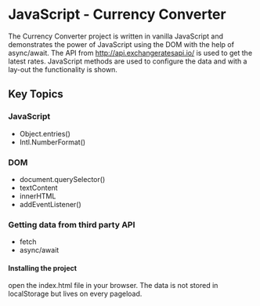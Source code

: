 # JavaScript - Currency Converter

The Currency Converter project is written in vanilla JavaScript and demonstrates the power of JavaScript using the DOM with the help of async/await. The API from http://api.exchangeratesapi.io/ is used to get the latest rates. JavaScript methods are used to configure the data and with a lay-out the functionality is shown.

## Key Topics
### JavaScript
* Object.entries()
* Intl.NumberFormat()

### DOM
* document.querySelector()
* textContent
* innerHTML
* addEventListener()

### Getting data from third party API
* fetch
* async/await

#### Installing the project
open the index.html file in your browser. The data is not stored in localStorage but lives on every pageload.
